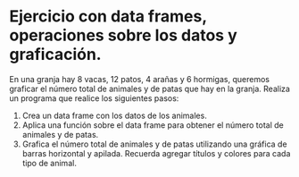 # Ejercicio con data frames, operaciones sobre los datos y graficación.

En una granja hay 8 vacas, 12 patos, 4 arañas y 6 hormigas, queremos graficar el número total
de animales y de patas que hay en la granja. Realiza un programa que
realice los siguientes pasos:

1. Crea un data frame con los datos de los animales.
2. Aplica una función sobre el data frame para obtener el número total
   de animales y de patas.
3. Grafica el número total de animales y de patas utilizando una gráfica
   de barras horizontal y apilada. Recuerda agregar títulos y colores para
   cada tipo de animal.
